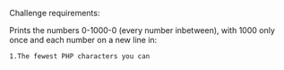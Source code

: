 Challenge requirements:

  Prints the numbers 0-1000-0 (every number inbetween), with 1000 only once and each number on a new line in:

    1.The fewest PHP characters you can


